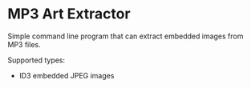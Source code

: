 # MP3 Art Extractor
Simple command line program that can extract embedded images from MP3 files.

Supported types:
* ID3 embedded JPEG images